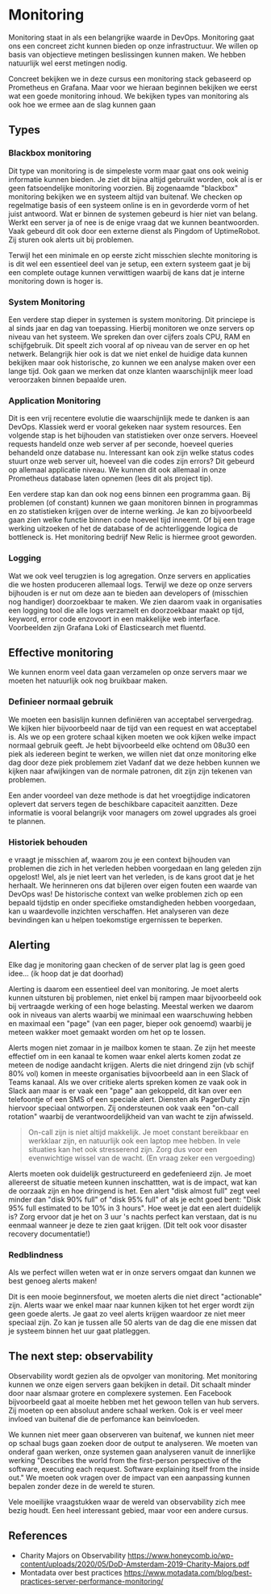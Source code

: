 # Monitoring

Monitoring staat in als een belangrijke waarde in DevOps. Monitoring gaat ons een concreet zicht kunnen bieden op onze infrastructuur. We willen op basis van objectieve metingen beslissingen kunnen maken. We hebben natuurlijk wel eerst metingen nodig.

Concreet bekijken we in deze cursus een monitoring stack gebaseerd op Prometheus en Grafana. Maar voor we hieraan beginnen bekijken we eerst wat een goede monitoring inhoud.
We bekijken types van monitoring als ook hoe we ermee aan de slag kunnen gaan

## Types

### Blackbox monitoring

Dit type van monitoring is de simpeleste vorm maar gaat ons ook weinig informatie kunnen bieden. Je ziet dit bijna altijd gebruikt worden, ook al is er geen fatsoendelijke monitoring voorzien. Bij zogenaamde "blackbox" monitoring bekijken we en systeem altijd van buitenaf. We checken op regelmatige basis of een systeem online is en in gevorderde vorm of het juist antwoord. Wat er binnen de systemen gebeurd is hier niet van belang. Werkt een server ja of nee is de enige vraag dat we kunnen beantwoorden.
Vaak gebeurd dit ook door een externe dienst als Pingdom of UptimeRobot. Zij sturen ook alerts uit bij problemen.

Terwijl het een minimale en op eerste zicht misschien slechte monitoring is is dit wel een essentieel deel van je setup, een extern systeem gaat je bij een complete outage kunnen verwittigen waarbij de kans dat je interne monitoring down is hoger is.

### System Monitoring

Een verdere stap dieper in systemen is system monitoring. Dit princiepe is al sinds jaar en dag van toepassing. Hierbij monitoren we onze servers op niveau van het systeem. We spreken dan over cijfers zoals CPU, RAM en schijfgebruik. Dit speelt zich vooral af op niveau van de server en op het netwerk.
Belangrijk hier ook is dat we niet enkel de huidige data kunnen bekijken maar ook historische, zo kunnen we een analyse maken over een lange tijd. Ook gaan we merken dat onze klanten waarschijnlijk meer load veroorzaken binnen bepaalde uren.

### Application Monitoring

Dit is een vrij recentere evolutie die waarschijnlijk mede te danken is aan DevOps. Klassiek werd er vooral gekeken naar system resources.
Een volgende stap is het bijhouden van statistieken over onze servers. Hoeveel requests handeld onze web server af per seconde, hoeveel queries behandeld onze database nu.
Interessant kan ook zijn welke status codes stuurt onze web server uit, hoeveel van die codes zijn errors? Dit gebeurd op allemaal applicatie niveau.
We kunnen dit ook allemaal in onze Prometheus database laten opnemen (lees dit als project tip).

Een verdere stap kan dan ook nog eens binnen een programma gaan. Bij problemen (of constant) kunnen we gaan monitoren binnen in programmas en zo statistieken krijgen over de interne werking. Je kan zo bijvoorbeeld gaan zien welke functie binnen code hoeveel tijd inneemt. Of bij een trage werking uitzoeken of het de database of de achterliggende logica de bottleneck is. Het monitoring bedrijf New Relic is hiermee groot geworden.

### Logging

Wat we ook veel terugzien is log agregation. Onze servers en applicaties die we hosten produceren allemaal logs. Terwijl we deze op onze servers bijhouden is er nut om deze aan te bieden aan developers of (misschien nog handiger) doorzoekbaar te maken.
We zien daarom vaak in organisaties een logging tool die alle logs verzamelt en doorzoekbaar maakt op tijd, keyword, error code enzovoort in een makkelijke web interface.
Voorbeelden zijn Grafana Loki of Elasticsearch met fluentd.

## Effective monitoring

We kunnen enorm veel data gaan verzamelen op onze servers maar we moeten het natuurlijk ook nog bruikbaar maken.

### Definieer normaal gebruik

We moeten een basislijn kunnen definiëren van acceptabel servergedrag. We kijken hier bijvoorbeeld naar de tijd van een request en wat acceptabel is. Als we op een grotere schaal kijken moeten we ook kijken welke impact normaal gebruik geeft. Je hebt bijvoorbeeld elke ochtend om 08u30 een piek als iedereen begint te werken, we willen niet dat onze monitoring elke dag door deze piek problemem ziet
Vadanf dat we deze hebben kunnen we kijken naar afwijkingen van de normale patronen, dit zijn zijn tekenen van problemen.

Een ander voordeel van deze methode is dat het vroegtijdige indicatoren oplevert dat servers tegen de beschikbare capaciteit aanzitten. Deze informatie is vooral belangrijk voor managers om zowel upgrades als groei te plannen.

### Historiek behouden

e vraagt je misschien af, waarom zou je een context bijhouden van problemen die zich in het verleden hebben voorgedaan en lang geleden zijn opgelost!
Wel, als je niet leert van het verleden, is de kans groot dat je het herhaalt. We herinneren ons dat bijleren over eigen fouten een waarde van DevOps was!
De historische context van welke problemen zich op een bepaald tijdstip en onder specifieke omstandigheden hebben voorgedaan, kan u waardevolle inzichten verschaffen. Het analyseren van deze bevindingen kan u helpen toekomstige ergernissen te beperken.

## Alerting

Elke dag je monitoring gaan checken of de server plat lag is geen goed idee... (ik hoop dat je dat doorhad)

Alerting is daarom een essentieel deel van monitoring. Je moet alerts kunnen uitsturen bij problemen, niet enkel bij rampen maar bijvoorbeeld ook bij vertraagde werking of een hoge belasting. Meestal werken we daarom ook in niveaus van alerts waarbij we minimaal een waarschuwing hebben en maximaal een "page" (van een pager, bieper ook genoemd) waarbij je meteen wakker moet gemaakt worden om het op te lossen.

Alerts mogen niet zomaar in je mailbox komen te staan. Ze zijn het meeste effectief om in een kanaal te komen waar enkel alerts komen zodat ze meteen de nodige aandacht krijgen.
Alerts die niet dringend zijn (vb schijf 80% vol) komen in meeste organisaties bijvoorbeeld aan in een Slack of Teams kanaal.
Als we over critieke alerts spreken komen ze vaak ook in Slack aan maar is er vaak een "page" aan gekoppeld, dit kan over een telefoontje of een SMS of een speciale alert. Diensten als PagerDuty zijn hiervoor speciaal ontworpen. Zij ondersteunen ook vaak een "on-call rotation" waarbij de verantwoordelijkheid van van wacht te zijn afwisseld.

> On-call zijn is niet altijd makkelijk. Je moet constant bereikbaar en werkklaar zijn, en natuurlijk ook een laptop mee hebben. In vele situaties kan het ook stresserend zijn.
> Zorg dus voor een evenwichtige wissel van de wacht. (En vraag zeker een vergoeding)

Alerts moeten ook duidelijk gestructureerd en gedefenieerd zijn. Je moet allereerst de situatie meteen kunnen inschattten, wat is de impact, wat kan de oorzaak zijn en hoe dringend is het. Een alert "disk almost full" zegt veel minder dan "disk 90% full" of "disk 95% full" of als je echt goed bent: "Disk 95% full estimated to be 10% in 3 hours".
Hoe weet je dat een alert duidelijk is? Zorg ervoor dat je het on 3 uur 's nachts perfect kan verstaan, dat is nu eenmaal wanneer je deze te zien gaat krijgen. (Dit telt ook voor disaster recovery documentatie!)

### Redblindness

Als we perfect willen weten wat er in onze servers omgaat dan kunnen we best genoeg alerts maken!

Dit is een mooie beginnersfout, we moeten alerts die niet direct "actionable" zijn. Alerts waar we enkel maar naar kunnen kijken tot het erger wordt zijn geen goede alerts. Je gaat zo veel alerts krijgen waardoor ze niet meer speciaal zijn. Zo kan je tussen alle 50 alerts van de dag die ene missen dat je systeem binnen het uur gaat platleggen.

## The next step: observability

Observability wordt gezien als de opvolger van monitoring. Met monitoring kunnen we onze eigen servers gaan bekijken in detail. Dit schaalt minder door naar alsmaar grotere en complexere systemen. Een Facebook bijvoorbeeld gaat al moeite hebben met het gewoon tellen van hub servers. Zij moeten op een absoluut andere schaal werken. Ook is er veel meer invloed van buitenaf die de perfomance kan beinvloeden.

We kunnen niet meer gaan observeren van buitenaf, we kunnen niet meer op schaal bugs gaan zoeken door de output te analyseren. We moeten van onderaf gaan werken, onze systemen gaan analyseren vanuit de innerlijke werking "Describes the world from the first-person perspective of the software, executing each request. Software explaining itself from the inside out."
We moeten ook vragen over de impact van een aanpassing kunnen bepalen zonder deze in de wereld te sturen.

Vele moeilijke vraagstukken waar de wereld van observability zich mee bezig houdt. Een heel interessant gebied, maar voor een andere cursus.

## References

-   Charity Majors on Observability https://www.honeycomb.io/wp-content/uploads/2020/05/DoD-Amsterdam-2019-Charity-Majors.pdf
-   Montadata over best practices https://www.motadata.com/blog/best-practices-server-performance-monitoring/
